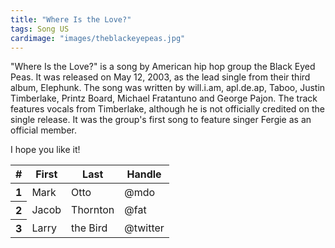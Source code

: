```yaml
---
title: "Where Is the Love?"
tags: Song US
cardimage: "images/theblackeyepeas.jpg"
---
```


"Where Is the Love?" is a song by American hip hop group the Black Eyed Peas. It was released on May 12, 2003, as the lead single from their third album, Elephunk. The song was written by will.i.am, apl.de.ap, Taboo, Justin Timberlake, Printz Board, Michael Fratantuno and George Pajon. The track features vocals from Timberlake, although he is not officially credited on the single release. It was the group's first song to feature singer Fergie as an official member. 

I hope you like it!

<table class="table">
  <thead>
    <tr>
      <th scope="col">#</th>
      <th scope="col">First</th>
      <th scope="col">Last</th>
      <th scope="col">Handle</th>
    </tr>
  </thead>
  <tbody>
    <tr>
      <th scope="row">1</th>
      <td>Mark</td>
      <td>Otto</td>
      <td>@mdo</td>
    </tr>
    <tr>
      <th scope="row">2</th>
      <td>Jacob</td>
      <td>Thornton</td>
      <td>@fat</td>
    </tr>
    <tr>
      <th scope="row">3</th>
      <td>Larry</td>
      <td>the Bird</td>
      <td>@twitter</td>
    </tr>
  </tbody>
</table>